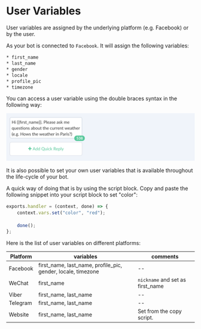 # User Variables

User variables are assigned by the underlying platform (e.g. Facebook) or by the user. 

As your bot is connected to `Facebook`. It will assign the following variables:

    * first_name
    * last_name
    * gender
    * locale
    * profile_pic
    * timezone


You can access a user variable using the double braces syntax in the following way:

![](facebook-variable.png)


It is also possible to set your own user variables that is available throughout the life-cycle of your bot.


A quick way of doing that is by using the script block. Copy and paste the following snippet into your script block to set "color":

```javascript
exports.handler = (context, done) => {
    context.vars.set("color", "red");

    done();
};

```

Here is the list of user variables on different platforms:


| Platform | variables | comments|
| -- | -- | -- |
| Facebook | first_name, last_name, profile_pic, gender, locale, timezone | -- |
| WeChat | first_name | `nickname` and set as first_name |
| Viber | first_name, last_name | -- |
| Telegram | first_name, last_name | -- |
| Website | first_name, last_name | Set from the copy script. |


